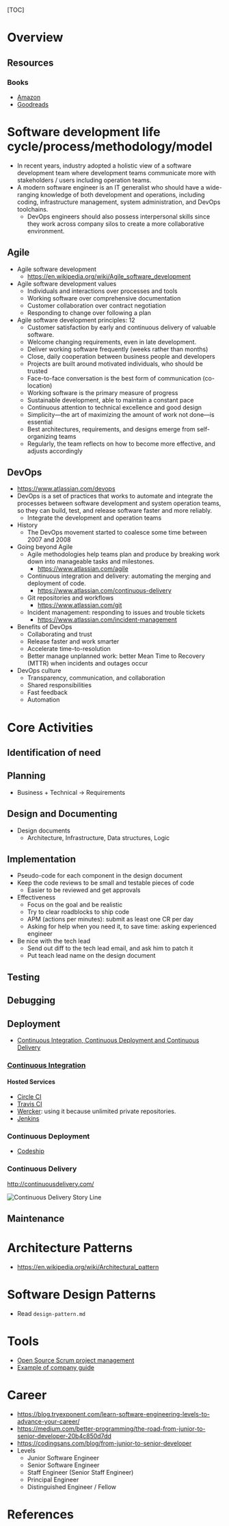 [TOC]

# Overview

## Resources

### Books

- [Amazon][amazon]
- [Goodreads][read]

# Software development life cycle/process/methodology/model

- In recent years, industry adopted a holistic view of a software
  development team where development teams communicate more with
  stakeholders / users including operation teams.
- A modern software engineer is an IT generalist who should have a
  wide-ranging knowledge of both development and operations, including
  coding, infrastructure management, system administration, and DevOps
  toolchains.
    + DevOps engineers should also possess interpersonal skills since
      they work across company silos to create a more collaborative
      environment.

## Agile

- Agile software development
    + https://en.wikipedia.org/wiki/Agile_software_development
- Agile software development values
    + Individuals and interactions over processes and tools
    + Working software over comprehensive documentation
    + Customer collaboration over contract negotiation
    + Responding to change over following a plan
- Agile software development principles: 12
    + Customer satisfaction by early and continuous delivery of valuable software.
    + Welcome changing requirements, even in late development.
    + Deliver working software frequently (weeks rather than months)
    + Close, daily cooperation between business people and developers
    + Projects are built around motivated individuals, who should be trusted
    + Face-to-face conversation is the best form of communication (co-location)
    + Working software is the primary measure of progress
    + Sustainable development, able to maintain a constant pace
    + Continuous attention to technical excellence and good design
    + Simplicity—the art of maximizing the amount of work not done—is essential
    + Best architectures, requirements, and designs emerge from self-organizing teams
    + Regularly, the team reflects on how to become more effective, and adjusts accordingly

## DevOps

- https://www.atlassian.com/devops
- DevOps is a set of practices that works to automate and integrate the
  processes between software development and system operation teams, so
  they can build, test, and release software faster and more reliably.
    + Integrate the development and operation teams
- History
    + The DevOps movement started to coalesce some time between 2007 and
      2008
- Going beyond Agile
    + Agile methodologies help teams plan and produce by breaking work
      down into manageable tasks and milestones.
        * https://www.atlassian.com/agile
    + Continuous integration and delivery: automating the merging and
      deployment of code.
        * https://www.atlassian.com/continuous-delivery
    + Git repositories and workflows
        * https://www.atlassian.com/git
    + Incident management: responding to issues and trouble tickets
        * https://www.atlassian.com/incident-management
- Benefits of DevOps
    + Collaborating and trust
    + Release faster and work smarter
    + Accelerate time-to-resolution
    + Better manage unplanned work: better Mean Time to Recovery (MTTR)
      when incidents and outages occur
- DevOps culture
    + Transparency, communication, and collaboration
    + Shared responsibilities
    + Fast feedback
    + Automation

# Core Activities

## Identification of need

## Planning

- Business + Technical -> Requirements

## Design and Documenting

- Design documents
    + Architecture, Infrastructure, Data structures, Logic

## Implementation

- Pseudo-code for each component in the design document
- Keep the code reviews to be small and testable pieces of code
    + Easier to be reviewed and get approvals
- Effectiveness
    + Focus on the goal and be realistic
    + Try to clear roadblocks to ship code
    + APM (actions per minutes): submit as least one CR per day
    + Asking for help when you need it, to save time: asking experienced
      engineer
- Be nice with the tech lead
    + Send out diff to the tech lead email, and ask him to patch it
    + Put teach lead name on the design document

## Testing

## Debugging

## Deployment

- [Continuous Integration, Continuous Deployment and Continuous Delivery](http://stackoverflow.com/questions/28608015/continuous-integration-vs-continuous-delivery-vs-continuous-deployment)

### [Continuous Integration](http://martinfowler.com/articles/continuousIntegration.html)

#### Hosted Services

- [Circle CI](https://circleci.com/)
- [Travis CI](https://travis-ci.org/)
- [Wercker](http://wercker.com/): using it because unlimited private repositories.
- [Jenkins](https://jenkins.io/)

### Continuous Deployment

- [Codeship](https://codeship.com/)

### Continuous Delivery

http://continuousdelivery.com/

![Continuous Delivery Story Line](../graphic/software/continuous-delivery-storyline.png)

## Maintenance

# Architecture Patterns

- https://en.wikipedia.org/wiki/Architectural_pattern

# Software Design Patterns

- Read `design-pattern.md`

# Tools
- [Open Source Scrum project management](https://github.com/taigaio)
- [Example of company guide](https://github.com/thoughtbot/guides)

# Career

- https://blog.tryexponent.com/learn-software-engineering-levels-to-advance-your-career/
- https://medium.com/better-programming/the-road-from-junior-to-senior-developer-20b4c850d7dd
- https://codingsans.com/blog/from-junior-to-senior-developer
- Levels
    + Junior Software Engineer
    + Senior Software Engineer
    + Staff Engineer (Senior Staff Engineer)
    + Principal Engineer
    + Distinguished Engineer / Fellow

# References

[wiki]: https://en.wikipedia.org/wiki/Software_development
[processes]: https://en.wikipedia.org/wiki/Software_development_process
[amazon]: https://www.amazon.com/Software-Development-Design-Programming-Books/b?ie=UTF8&node=4016
[read]: https://www.goodreads.com/shelf/show/software-development
